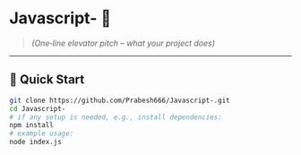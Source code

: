 
# Javascript- 🔧

> *(One‑line elevator pitch – what your project does)*

---

## 🚀 Quick Start

```bash
git clone https://github.com/Prabesh666/Javascript-.git
cd Javascript-
# if any setup is needed, e.g., install dependencies:
npm install
# example usage:
node index.js
